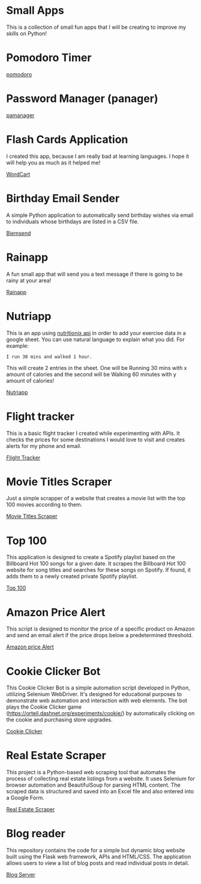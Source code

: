 <h1> Small Apps </h1>

This is a collection of small fun apps that I will be creating to improve my skills on Python!

# Pomodoro Timer 
[pomodoro](/pomodoro/Readme.md)

# Password Manager (panager)

[pamanager](/panager/Readme.md)

# Flash Cards Application 

I created this app, because I am really bad at learning languages. I hope it will help you as much as it helped me!

[WordCart](/wordcard/README.MD)

# Birthday Email Sender

A simple Python application to automatically send birthday wishes via email to individuals whose birthdays are listed in a CSV file.

[Biemsend](/birthday_app/README.MD)


# Rainapp

A fun small app that will send you a text message if there is going to be rainy at your area!

[Rainapp](/rainapp/README.MD)

# Nutriapp

This is an app using [nutritionix api](https://www.nutritionix.com/business/api) in order to add your exercise data in a google sheet. You can use natural language to explain what you did.
For example:

`I run 30 mins and walked 1 hour.`

This will create 2 entries in the sheet. One will be Running 30 mins with x amount of calories and the second will be Walking 60 minutes with y amount of calories!

[Nutriapp](/nutriapp/README.MD)

# Flight tracker

This is a basic flight tracker I created while experimenting with APIs. It checks the prices for some destinations I would love to visit and creates alerts for my phone and email.

[Flight Tracker](/flight_tracker/readme.md)

# Movie Titles Scraper

Just a simple scrapper of a website that creates a movie list with the top 100 movies according to them.

[Movie Titles Scraper](/movies_scrapper/readme.md)

# Top 100

This application is designed to create a Spotify playlist based on the Billboard Hot 100 songs for a given date. It scrapes the Billboard Hot 100 website for song titles and searches for these songs on Spotify. If found, it adds them to a newly created private Spotify playlist.

[Top 100](/spotify_top_100/top_100.py)


# Amazon Price Alert

This script is designed to monitor the price of a specific product on Amazon and send an email alert if the price drops below a predetermined threshold.

[Amazon price Alert](/price_checker/readme.md)

# Cookie Clicker Bot

This Cookie Clicker Bot is a simple automation script developed in Python, utilizing Selenium WebDriver. It's designed for educational purposes to demonstrate web automation and interaction with web elements. The bot plays the Cookie Clicker game (https://orteil.dashnet.org/experiments/cookie/) by automatically clicking on the cookie and purchasing store upgrades.

[Cookie Clicker](/cookie_clicker/readme.md)


# Real Estate Scraper

This project is a Python-based web scraping tool that automates the process of collecting real estate listings from a website. It uses Selenium for browser automation and BeautifulSoup for parsing HTML content. The scraped data is structured and saved into an Excel file and also entered into a Google Form.

[Real Estate Scraper](/Real_Estate_scraper/readme.md)

# Blog reader

This repository contains the code for a simple but dynamic blog website built using the Flask web framework, APIs and HTML/CSS. The application allows users to view a list of blog posts and read individual posts in detail.

[Blog Server](/blog/readme.md)

